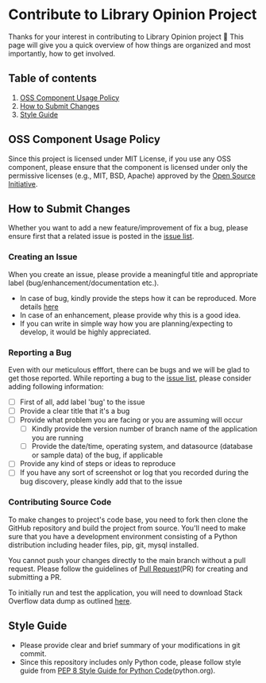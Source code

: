 # Contribute to Library Opinion Project

Thanks for your interest in contributing to Library Opinion project 🎉 This page will give you a quick
overview of how things are organized and most importantly, how to get involved.

## Table of contents

1. [OSS Component Usage Policy](#oss-component-usage-policy)
2. [How to Submit Changes](#how-to-submit-changes)
3. [Style Guide](#style-guide)

## OSS Component Usage Policy
Since this project is licensed under MIT License, if you use any OSS component, 
please ensure that the component is licensed under only the permissive licenses
(e.g., MIT, BSD, Apache) approved by the [Open Source Initiative](https://opensource.org/licenses).

## How to Submit Changes
Whether you want to add a new feature/improvement of fix a bug,
please ensure first that a related issue is posted in the [issue list](https://github.com/minaoar/library-version-wise-opinion-extration/issues).

### Creating an Issue
When you create an issue, please provide a meaningful title and appropriate 
label (bug/enhancement/documentation etc.). 
- In case of bug, kindly provide the steps how it can be reproduced. More details [here](#reporting-a-bug)
- In case of an enhancement, please provide why this is a good idea.
- If you can write in simple way how you are planning/expecting to develop,
it would be highly appreciated.

### Reporting a Bug
Even with our meticulous efffort, there can be bugs and we will be glad to get those reported.
While reporting a bug to the [issue list](https://github.com/minaoar/library-version-wise-opinion-extration/issues), please consider adding following information:
- [ ] First of all, add label 'bug' to the issue
- [ ] Provide a clear title that it's a bug
- [ ] Provide what problem you are facing or you are assuming will occur
  - [ ] Kindly provide the version number of branch name of the application you are running
  - [ ] Provide the date/time, operating system, and datasource (database or sample data) of the bug, if applicable 
- [ ] Provide any kind of steps or ideas to reproduce
- [ ] If you have any sort of screenshot or log that you recorded during the bug discovery, please kindly add that to the issue

### Contributing Source Code
To make changes to project's code base, you need to fork then clone the GitHub 
repository and build the project from source. You'll need to make sure that 
you have a development environment consisting of a Python distribution 
including header files, pip, git, mysql installed. 

You cannot push your changes directly to the main branch without a pull request.
Please follow the guidelines of [Pull Request](https://docs.github.com/en/pull-requests/collaborating-with-pull-requests/proposing-changes-to-your-work-with-pull-requests/about-pull-requests)(PR) for creating and submitting a PR.

To initially run and test the application, you will need to download Stack Overflow 
data dump as outlined [here](https://gist.github.com/minaoar/aafd5f97d15a1aad8ccdb650ba2d4d49).


## Style Guide
- Please provide clear and brief summary of your modifications in git commit.
- Since this repository includes only Python code, please follow style guide from 
[PEP 8 Style Guide for Python Code](https://peps.python.org/pep-0008/)(python.org).
